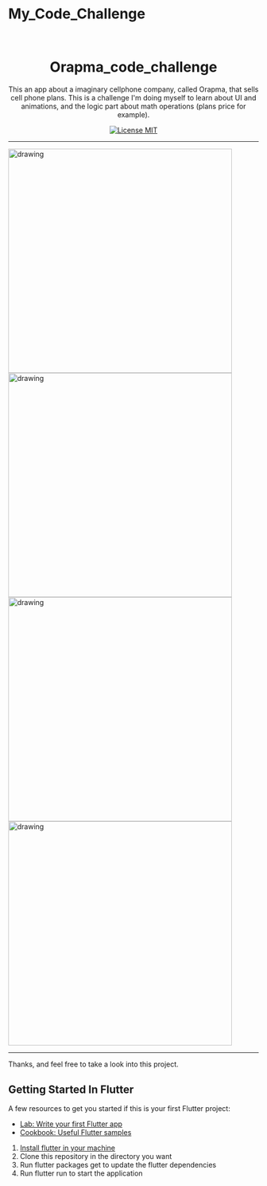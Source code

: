 # My_Code_Challenge

<h1 align="center">
   <br>
   Orapma_code_challenge
   </br>
</h1>

<p align="center">This an app about a imaginary cellphone company, called Orapma, that sells cell phone plans. This is a challenge I'm doing myself to learn about UI and animations, and the logic part about math operations (plans price for example). </p>

<p align="center">
  <a href="https://opensource.org/licenses/MIT">
    <img src="https://img.shields.io/badge/License-MIT-blue.svg" alt="License MIT">
  </a>
</p>

_________________________________________________________________________________________________________________________________________

<div >
<img align="center" src="https://cdn.discordapp.com/attachments/572841858179399683/690023858866225199/Home.png" alt="drawing" height="450"/>
<img align="center" src="https://cdn.discordapp.com/attachments/572841858179399683/690023853258309751/Simulator_Screen_Shot_-_iPhone_11_Pro_-_2020-03-18_at_22.20.54.png" alt="drawing" height="450"/>
  <img align="center" src="https://cdn.discordapp.com/attachments/572841858179399683/690023855057797123/Simulator_Screen_Shot_-_iPhone_11_Pro_-_2020-03-18_at_22.21.10.png" alt="drawing" height="450"/>
  <img align="center" src="https://cdn.discordapp.com/attachments/572841858179399683/690023856844308493/Simulator_Screen_Shot_-_iPhone_11_Pro_-_2020-03-18_at_22.21.21.png" alt="drawing" height="450"/>
</div>

_________________________________________________________________________________________________________________________________________



Thanks, and feel free to take a look into this project.

## Getting Started In Flutter

A few resources to get you started if this is your first Flutter project:

- [Lab: Write your first Flutter app](https://flutter.dev/docs/get-started/codelab)
- [Cookbook: Useful Flutter samples](https://flutter.dev/docs/cookbook)

1. [Install flutter in your machine](https://flutter.dev/docs/get-started/install)
2. Clone this repository in the directory you want
3. Run flutter packages get to update the flutter dependencies
4. Run flutter run to start the application

